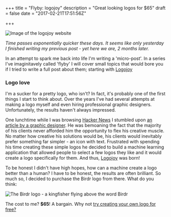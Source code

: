 +++
title = "Flyby: logojoy"
description = "Great looking logos for $65"
draft = false
date = "2017-02-21T17:51:56Z"

+++

![Image of the logojoy website](/images/post/logojoy.jpg)

*Time passes exponentially quicker these days. It seems like only yesterday I finished writing my previous post - yet here we are, 2 months later.*

In an attempt to spark me back into life I'm writing a 'micro-post'. In a series I've imaginitavely called 'flyby' I will cover small topics that would bore you if I tried to write a full post about them; starting with [Logojoy](https://www.logojoy.com/)

### Logo love

I'm a sucker for a pretty logo, who isn't? In fact, it's probably one of the first things I start to think about. Over the years I've had several attempts at making a logo myself and even hiring professional graphic designers. Unfortunately, the results haven't always impressed.

One lunchtime while I was browsing [Hacker News](https://news.ycombinator.com/news) I stumbled upon [an article by a graphic designer](https://www.indiehackers.com/businesses/logojoy). He was bemoaning the fact that the majority of his clients never afforded him the opportunity to flex his creative muscle. No matter how creative his solutions would be, his clients would inevitably prefer something far simpler - an icon with text. Frustrated with spending his time creating these simple logos he decided to build a machine learning application that allowed people to select a few logos they like and it would create a logo specifically for them. And thus, [Logojoy](https://www.logojoy.com/) was born!

To be honest I didn't have high hopes, how can a machine create a logo better than a human? I have to be honest, the results are often brilliant. So much so, I decided to purchase the Birdr logo from there. What do you think:

![The Birdr logo - a kingfisher flying above the word Birdr](/images/logo@2x.png)

The cost to me? **$65**! A bargain. Why not [try creating your own logo for free?](https://www.logojoy.com/app.php)
